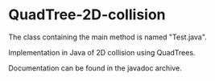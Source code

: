 # QuadTree-2D-collision

The class containing the main method is named "Test.java".

Implementation in Java of 2D collision using QuadTrees.

Documentation can be found in the javadoc archive.
